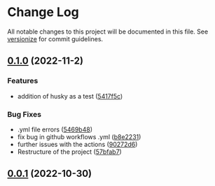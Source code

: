 # Change Log

All notable changes to this project will be documented in this file. See [versionize](https://github.com/versionize/versionize) for commit guidelines.

<a name="0.1.0"></a>
## [0.1.0](https://www.github.com/PyPete/POP/releases/tag/v0.1.0) (2022-11-2)

### Features

* addition of husky as a test ([5417f5c](https://www.github.com/PyPete/POP/commit/5417f5c8fba26a0c6b9cc6ee7f3955e94f20c5e4))

### Bug Fixes

* .yml file errors ([5469b48](https://www.github.com/PyPete/POP/commit/5469b48734b573a813314c0d5c94ad0731fa2993))
* fix bug in github workflows .yml ([b8e2231](https://www.github.com/PyPete/POP/commit/b8e2231e209e0b132c21d509cf1676e9630f1fa1))
* further issues with the actions ([90272d6](https://www.github.com/PyPete/POP/commit/90272d6b700542a36307c4ea45ac42a216d1e682))
* Restructure of the project ([57bfab7](https://www.github.com/PyPete/POP/commit/57bfab7116338856247dfeee2240df423905d873))

<a name="0.0.1"></a>
## [0.0.1](https://www.github.com/PyPete/POP/releases/tag/v0.0.1) (2022-10-30)

